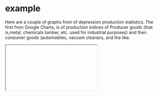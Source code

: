 # example
Here are a couple of graphs from of depression production statistics.  The first from Google Charts,  is of production indices of Producer goods (that is,metal, chemicals lumber, etc. used for industrial purposes)  and then consumer goods (automobiles, vacuum cleaners,  and the like.
<iframe> width="640"height="400" src="https://docs.google.com/spreadsheets/d/e/2PACX-1vSZhQ87qVl-gxcescFJZ-jiKmse1PXtbhe6TxXrXj3KnG4gpeuJC6fe43vNsgLyZBIqSYsTkz4zHJgY/pubchart?oid=1634783592&amp;format=interactive"></iframe>
